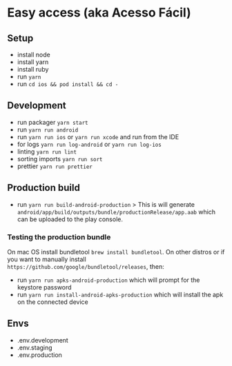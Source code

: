 # Easy access (aka Acesso Fácil)

## Setup

- install node
- install yarn
- install ruby
- run `yarn`
- run `cd ios && pod install && cd -`

## Development

- run packager `yarn start`
- run `yarn run android`
- run `yarn run ios` or `yarn run xcode` and run from the IDE
- for logs `yarn run log-android` or `yarn run log-ios`
- linting `yarn run lint`
- sorting imports `yarn run sort`
- prettier `yarn run prettier`

## Production build

- run `yarn run build-android-production` > This is will generate `android/app/build/outputs/bundle/productionRelease/app.aab` which can be uploaded to the play console.

### Testing the production bundle

On mac OS install bundletool `brew install bundletool`. On other distros or if you want to manually install `https://github.com/google/bundletool/releases`, then:

- run `yarn run apks-android-production` which will prompt for the keystore password
- run `yarn run install-android-apks-production` which will install the apk on the connected device

## Envs

- .env.development
- .env.staging
- .env.production
